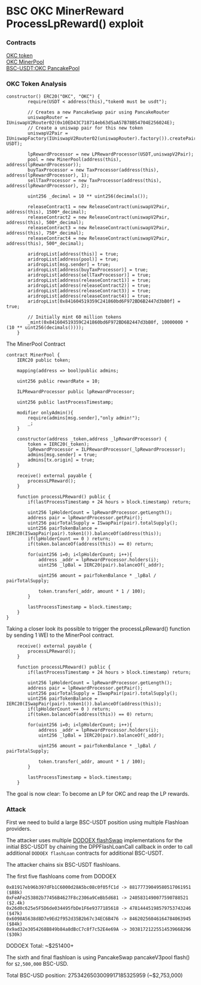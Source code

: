 # BSC OKC MinerReward ProcessLpReward() exploit

### Contracts
[OKC token](https://bscscan.com/address/0xabba891c633fb27f8aa656ea6244dedb15153fe0#code)    
[OKC MinerPool](https://bscscan.com/address/0x36016C4F0E0177861E6377f73C380c70138E13EE#code)  
[BSC-USDT:OKC PancakePool](https://bscscan.com/address/0x9cc7283d8f8b92654e6097aca2acb9655fd5ed96#code)

### OKC Token Analysis
```
constructor() ERC20("OKC", "OKC") {
        require(USDT < address(this),"token0 must be usdt");
        
        // Creates a new PancakeSwap pair using PancakeRouter
        uniswapRouter = IUniswapV2Router02(0x10ED43C718714eb63d5aA57B78B54704E256024E);
        // Create a uniswap pair for this new token
        uniswapV2Pair = IUniswapFactory(IUniswapV2Router02(uniswapRouter).factory()).createPair(address(this), USDT);

        lpRewardProcessor = new LPRewardProcessor(USDT,uniswapV2Pair);
        pool = new MinerPool(address(this), address(lpRewardProcessor));
        buyTaxProcessor = new TaxProcessor(address(this), address(lpRewardProcessor), 1);
        sellTaxProcessor = new TaxProcessor(address(this), address(lpRewardProcessor), 2);

        uint256 _decimal = 10 ** uint256(decimals());

        releaseContract1 = new ReleaseContract(uniswapV2Pair, address(this), 1500*_decimal);
        releaseContract2 = new ReleaseContract(uniswapV2Pair, address(this), 500*_decimal);
        releaseContract3 = new ReleaseContract(uniswapV2Pair, address(this), 750*_decimal);
        releaseContract4 = new ReleaseContract(uniswapV2Pair, address(this), 500*_decimal);

        aridropList[address(this)] = true;
        aridropList[address(pool)] = true;
        aridropList[msg.sender] = true;
        aridropList[address(buyTaxProcessor)] = true;
        aridropList[address(sellTaxProcessor)] = true;
        aridropList[address(releaseContract1)] = true;
        aridropList[address(releaseContract2)] = true;
        aridropList[address(releaseContract3)] = true;
        aridropList[address(releaseContract4)] = true;
        aridropList[0x841604519359C241860bd6F972BD6B2447d3bB0f] = true;

        // Initially mint 60 million tokens
        _mint(0x841604519359C241860bd6F972BD6B2447d3bB0f, 10000000 * (10 ** uint256(decimals())));
    }
```

The MinerPool Contract

```
contract MinerPool {
    IERC20 public token;

    mapping(address => bool)public admins;

    uint256 public rewardRate = 10;

    ILPRewardProcessor public lpRewardProcessor;

    uint256 public lastProcessTimestamp;

    modifier onlyAdmin(){
        require(admins[msg.sender],"only admin!");
        _;
    }

    constructor(address _token,address _lpRewardProcessor) {
        token = IERC20(_token);
        lpRewardProcessor = ILPRewardProcessor(_lpRewardProcessor);
        admins[msg.sender] = true;
        admins[tx.origin] = true;
    }

    receive() external payable {
        processLPReward();
    }

    function processLPReward() public {
        if(lastProcessTimestamp + 24 hours > block.timestamp) return;

        uint256 lpHolderCount = lpRewardProcessor.getLength();
        address pair = lpRewardProcessor.getPair();
        uint256 pairTotalSupply = ISwapPair(pair).totalSupply();
        uint256 pairTokenBalance = IERC20(ISwapPair(pair).token1()).balanceOf(address(this));
        if(lpHolderCount == 0 ) return;
        if(token.balanceOf(address(this)) == 0) return;

        for(uint256 i=0; i<lpHolderCount; i++){
            address _addr = lpRewardProcessor.holders(i);
            uint256 _lpBal = IERC20(pair).balanceOf(_addr);

            uint256 amount = pairTokenBalance * _lpBal / pairTotalSupply;

            token.transfer(_addr, amount * 1 / 100);
        }

        lastProcessTimestamp = block.timestamp;
    }
}
```

Taking a closer look its possible to trigger the processLpReward() function by sending 1 WEI to the MinerPool contract.  

```
    receive() external payable {
        processLPReward();
    }

    function processLPReward() public {
        if(lastProcessTimestamp + 24 hours > block.timestamp) return;

        uint256 lpHolderCount = lpRewardProcessor.getLength();
        address pair = lpRewardProcessor.getPair();
        uint256 pairTotalSupply = ISwapPair(pair).totalSupply();
        uint256 pairTokenBalance = IERC20(ISwapPair(pair).token1()).balanceOf(address(this));
        if(lpHolderCount == 0 ) return;
        if(token.balanceOf(address(this)) == 0) return;

        for(uint256 i=0; i<lpHolderCount; i++){
            address _addr = lpRewardProcessor.holders(i);
            uint256 _lpBal = IERC20(pair).balanceOf(_addr);

            uint256 amount = pairTokenBalance * _lpBal / pairTotalSupply;

            token.transfer(_addr, amount * 1 / 100);
        }

        lastProcessTimestamp = block.timestamp;
    }
  ```

The goal is now clear: To become an LP for OKC and reap the LP rewards. 

### Attack  
First we need to build a large BSC-USDT position using multiple Flashloan providers.  

The attacker uses multiple [DODOEX flashSwap](https://github.com/DODOEX/docs/blob/2f687d341183cf71ff267dcc4fca5a7d194f5d8c/docs/flashSwap.md?plain=1#L17) implementations for the initial BSC-USDT by chaining the DPPFlashLoanCall callback in order to call additional ```DODOEX flashLoan``` contracts for additional BSC-USDT.  

The attacker chains six BSC-USDT flashloans.  

The first five flashloans come from DODOEX
```
0x81917eb96b397dFb1C6000d28A5bc08c0f05fC1d -> 88177739049580517061951 ($88k)
0xFeAFe253802b77456B4627F8c2306a9CeBb5d681 -> 2405831490077590788521  ($2.4k)
0x26d0c625e5F5D6de034495fbDe1F6e9377185618 -> 47814445198579753743246 ($47k)
0x6098A5638d8D7e9Ed2f952d35B2b67c34EC6B476 -> 84620256046164784063945 ($84k)
0x9ad32e3054268B849b84a8dBcC7c8f7c52E4e69A -> 30381721225514539668296 ($30k)
```
DODOEX Total: ~$251400+ 

The sixth and final flashloan is using PancakeSwap pancakeV3pool flash() for ```$2,500,000``` BSC-USD.  

Total BSC-USD position: 
2753426503009917185325959 (~$2,753,000)

